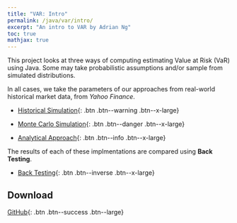 ```yaml
---
title: "VAR: Intro"
permalink: /java/var/intro/
excerpt: "An intro to VAR by Adrian Ng"
toc: true
mathjax: true
---
```


This project looks at three ways of computing estimating Value at Risk (VaR) using Java.
Some may take probabilistic assumptions and/or sample from simulated distributions.

In all cases, we take the parameters of our approaches from real-world historical market data, from _Yahoo Finance_.

* [Historical Simulation](/java/var/historical/){: .btn .btn--warning .btn--x-large}

* [Monte Carlo Simulation](/java/var/montecarlo/){: .btn .btn--danger .btn--x-large}

* [Analytical Approach](/java/var/analytical/){: .btn .btn--info .btn--x-large}

The results of each of these implmentations are compared using __Back Testing__.

* [Back Testing](/java/var/backtest/){: .btn .btn--inverse .btn--x-large}

## Download

[GitHub](https://github.com/Adrian-Ng/ValueAtRisk){: .btn .btn--success .btn--large}




